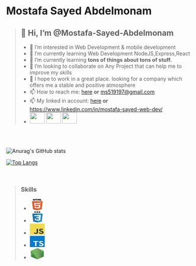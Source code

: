 # Mostafa Sayed Abdelmonam
>## 👋 Hi, I’m @Mostafa-Sayed-Abdelmonam
>- 👀 I’m interested in Web Development & mobile development
>- 🌱 I’m currently learning Web Development NodeJS,Express,React
>- 🌱 I’m currently learning **tons of things about tons of stuff.**
>- 💞️ I’m looking to collaborate on Any Project that can help me to improve my skills
>- 🙏 I hope to work in a great place. looking for a company which offers me a stable and positive atmosphere
>- 📫 How to reach me: [here](mailto:ms519197@gmail.com) **or** ms519197@gmail.com
>- 📫 My linked in account: [here](https://www.linkedin.com/in/mostafa-sayed-web-dev) **or** https://www.linkedin.com/in/mostafa-sayed-web-dev/
>- <a href="https://twitter.com/Eng_MostafaSayd" targe="-blank"><img src="https://cdn.cdnlogo.com/logos/t/96/twitter-icon.svg" height="30" width="40"></a>
 <a href="https://www.linkedin.com/in/mostafa-sayed-web-dev" targe="-blank"><img src="https://cdn.cdnlogo.com/logos/l/66/linkedin-icon.svg"  height="30" width="40"></a>
 <a href="mailto:ms519197@gmail.com" targe="-blank"><img src="https://cdn.cdnlogo.com/logos/o/14/official-gmail-icon-2020.svg" height="30" width="40"></a>
 <br>
 <br>
 
 ![Anurag's GitHub stats](https://github-readme-stats.vercel.app/api?username=eng-mostafa-sayed&show_icons=true&theme=tokyonight)
 
 [![Top Langs](https://github-readme-stats.vercel.app/api/top-langs/?username=eng-mostafa-sayed&layout=compact)](https://github.com/anuraghazra/github-readme-stats)
 
 <br>
 
>###  Skills
>- <img height="30" width="40" src="https://raw.githubusercontent.com/github/explore/80688e429a7d4ef2fca1e82350fe8e3517d3494d/topics/html/html.png">
>- <img height="30" width="40" src="https://raw.githubusercontent.com/github/explore/80688e429a7d4ef2fca1e82350fe8e3517d3494d/topics/css/css.png">    
>- <img height="30" width="40" src="https://raw.githubusercontent.com/github/explore/80688e429a7d4ef2fca1e82350fe8e3517d3494d/topics/javascript/javascript.png">
>- <img height="30" width="40" src="https://raw.githubusercontent.com/github/explore/80688e429a7d4ef2fca1e82350fe8e3517d3494d/topics/typescript/typescript.png">
>- <img height="30" width="40" src="https://raw.githubusercontent.com/github/explore/80688e429a7d4ef2fca1e82350fe8e3517d3494d/topics/nodejs/nodejs.png">
